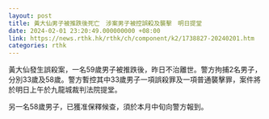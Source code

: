 ```yaml
---
layout: post
title: 黃大仙男子被推跌後死亡　涉案男子被控誤殺及襲擊　明日提堂
date: 2024-02-01 23:20:49.000000000 +08:00
link: https://news.rthk.hk/rthk/ch/component/k2/1738827-20240201.htm
categories: rthk
---
```


黃大仙發生誤殺案，一名59歲男子被推跌後，昨日不治離世。警方拘捕2名男子，分別33歲及58歲。警方暫控其中33歲男子一項誤殺罪及一項普通襲擊罪，案件將於明日上午於九龍城裁判法院提堂。

另一名58歲男子，已獲准保釋候查，須於本月中旬向警方報到。
